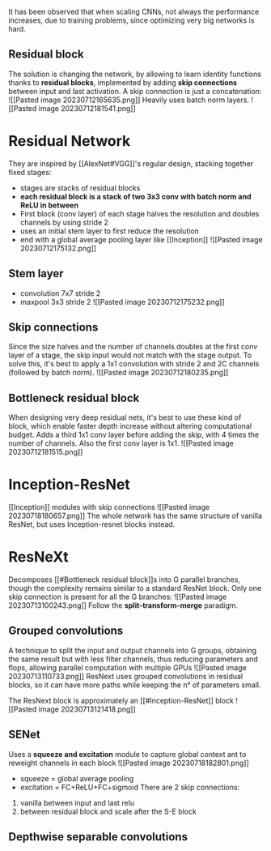 It has been observed that when scaling CNNs, not always the performance increases, due to training problems, since optimizing very big networks is hard.

## Residual block
The solution is changing the network, by allowing to learn identity functions thanks to **residual blocks**, implemented by adding **skip connections** between input and last activation.
A skip connection is just a concatenation:
![[Pasted image 20230712165635.png]]
Heavily uses batch norm layers.
![[Pasted image 20230712181541.png]]
# Residual Network
They are inspired by [[AlexNet#VGG]]'s regular design, stacking together fixed stages:
- stages are stacks of residual blocks
- **each residual block is a stack of two 3x3 conv with batch norm and ReLU in between**
- First block (conv layer) of each stage halves the resolution and doubles channels by using stride 2
- uses an initial stem layer to first reduce the resolution
- end with a global average pooling layer like [[Inception]]
![[Pasted image 20230712175132.png]]
## Stem layer
- convolution 7x7 stride 2 
- maxpool 3x3 stride 2
![[Pasted image 20230712175232.png]]
## Skip connections
Since the size halves and the number of channels doubles at the first conv layer of a stage, the skip input would not match with the stage output. 
To solve this, it's best to apply a 1x1 convolution with stride 2 and 2C channels (followed by batch norm).
![[Pasted image 20230712180235.png]]
## Bottleneck residual block
When designing very deep residual nets, it's best to use these kind of block, which enable faster depth increase without altering computational budget.
Adds a third 1x1 conv layer before adding the skip, with 4 times the number of channels. Also the first conv layer is 1x1.
![[Pasted image 20230712181515.png]]
# Inception-ResNet
[[Inception]] modules with skip connections
![[Pasted image 20230718180657.png]]
The whole network has the same structure of vanilla ResNet, but uses Inception-resnet blocks instead.
# ResNeXt
Decomposes [[#Bottleneck residual block]]s into G parallel branches, though the complexity remains similar to a standard ResNet block.
Only one skip connection is present for all the G branches:
![[Pasted image 20230713100243.png]]
Follow the **split-transform-merge** paradigm.
## Grouped convolutions
A technique to split the input and output channels into G groups, obtaining the same result but with less filter channels, thus reducing parameters and flops, allowing parallel computation with multiple GPUs
![[Pasted image 20230713110733.png]]
ResNext uses grouped convolutions in residual blocks, so it can have more paths while keeping the n° of parameters small.

The ResNext block is approximately an [[#Inception-ResNet]] block
![[Pasted image 20230713121418.png]]
## SENet
Uses a **squeeze and excitation** module to capture global context ant to reweight channels in each block
![[Pasted image 20230718182801.png]]
- squeeze = global average pooling
- excitation = FC+ReLU+FC+sigmoid
There are 2 skip connections: 
1) vanilla between input and last relu
2) between residual block and scale after the S-E block
## Depthwise separable convolutions


